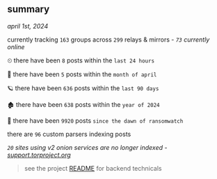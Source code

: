 
## summary
_april 1st, 2024_

currently tracking `163` groups across `299` relays & mirrors - _`73` currently online_

⏲ there have been `8` posts within the `last 24 hours`

🦈 there have been `5` posts within the `month of april`

🪐 there have been `636` posts within the `last 90 days`

🏚 there have been `638` posts within the `year of 2024`

🦕 there have been `9920` posts `since the dawn of ransomwatch`

there are `96` custom parsers indexing posts

_`20` sites using v2 onion services are no longer indexed - [support.torproject.org](https://support.torproject.org/onionservices/v2-deprecation/)_

> see the project [README](https://github.com/joshhighet/ransomwatch#ransomwatch--) for backend technicals

